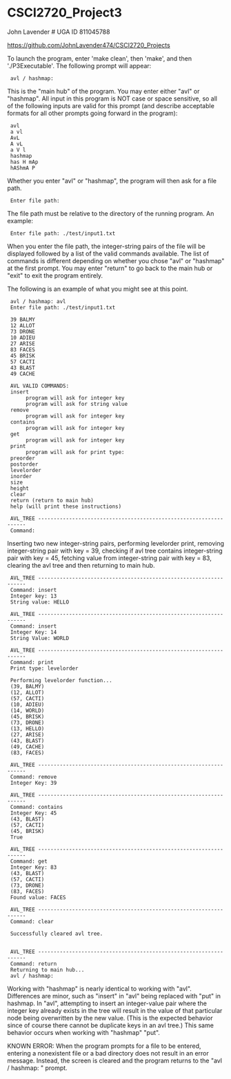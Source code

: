 # CSCI2720_Project3

John Lavender # UGA ID 811045788

https://github.com/JohnLavender474/CSCI2720_Projects

To launch the program, enter 'make clean', then 'make', and then './P3Executable'.
The following prompt will appear:

     avl / hashmap: 

This is the "main hub" of the program. You may enter either "avl" or "hashmap".
All input in this program is NOT case or space sensitive, so all of the following
inputs are valid for this prompt (and describe acceptable formats for all other
prompts going forward in the program):

     avl
     a vl 
     AvL
     A vL
     a V l
     hashmap
     has H mAp
     hAShmA P

Whether you enter "avl" or "hashmap", the program will then ask for a file path.

     Enter file path:

The file path must be relative to the directory of the running program. An example:

     Enter file path: ./test/input1.txt

When you enter the file path, the integer-string pairs of the file will be displayed
followed by a list of the valid commands available. The list of commands is different
depending on whether you chose "avl" or "hashmap" at the first prompt. You may enter
"return" to go back to the main hub or "exit" to exit the program entirely.

The following is an example of what you might see at this point.

     avl / hashmap: avl
     Enter file path: ./test/input1.txt

     39 BALMY
     12 ALLOT
     73 DRONE
     10 ADIEU
     27 ARISE
     83 FACES
     45 BRISK
     57 CACTI
     43 BLAST
     49 CACHE

     AVL VALID COMMANDS:
     insert
          program will ask for integer key
          program will ask for string value
     remove
          program will ask for integer key
     contains
          program will ask for integer key
     get
          program will ask for integer key
     print
          program will ask for print type:
     preorder
     postorder
     levelorder
     inorder
     size
     height
     clear
     return (return to main hub)
     help (will print these instructions)

     AVL_TREE ------------------------------------------------------------------
     Command: 

Inserting two new integer-string pairs, performing levelorder print,
removing integer-string pair with key = 39, checking if avl tree contains
integer-string pair with key = 45, fetching value from integer-string
pair with key = 83, clearing the avl tree and then returning to main hub.

     AVL_TREE ------------------------------------------------------------------
     Command: insert
     Integer key: 13
     String value: HELLO

     AVL_TREE ------------------------------------------------------------------
     Command: insert
     Integer Key: 14
     String Value: WORLD

     AVL_TREE ------------------------------------------------------------------
     Command: print
     Print type: levelorder

     Performing levelorder function...
     (39, BALMY)
     (12, ALLOT)
     (57, CACTI)
     (10, ADIEU)
     (14, WORLD)
     (45, BRISK)
     (73, DRONE)
     (13, HELLO)
     (27, ARISE)
     (43, BLAST)
     (49, CACHE)
     (83, FACES)

     AVL_TREE ------------------------------------------------------------------
     Command: remove
     Integer Key: 39

     AVL_TREE ------------------------------------------------------------------
     Command: contains
     Integer Key: 45
     (43, BLAST)
     (57, CACTI)
     (45, BRISK)
     True

     AVL_TREE ------------------------------------------------------------------
     Command: get
     Integer Key: 83
     (43, BLAST)
     (57, CACTI)
     (73, DRONE)
     (83, FACES)
     Found value: FACES

     AVL_TREE ------------------------------------------------------------------
     Command: clear

     Successfully cleared avl tree.


     AVL_TREE ------------------------------------------------------------------
     Command: return
     Returning to main hub...
     avl / hashmap:

Working with "hashmap" is nearly identical to working with "avl". Differences
are minor, such as "insert" in "avl" being replaced with "put" in hashmap.
In "avl", attempting to insert an integer-value pair where the integer key
already exists in the tree will result in the value of that particular node
being overwritten by the new value. (This is the expected behavior since of
course there cannot be duplicate keys in an avl tree.) This same behavior
occurs when working with "hashmap" "put".

KNOWN ERROR:
When the program prompts for a file to be entered, entering a nonexistent file
or a bad directory does not result in an error message. Instead, the screen is
cleared and the program returns to the "avl / hashmap: " prompt.